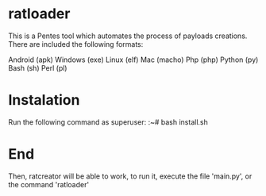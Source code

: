 # ratloader

This is a Pentes tool which automates the process of payloads creations.
There are included the following formats:

Android (apk)
Windows (exe)
Linux (elf)
Mac (macho)
Php (php)
Python (py)
Bash (sh)
Perl (pl)

# Instalation
Run the following command as superuser:
:~# bash install.sh

# End
Then, ratcreator will be able to work, to run it, execute the file 'main.py', or the command 'ratloader'
